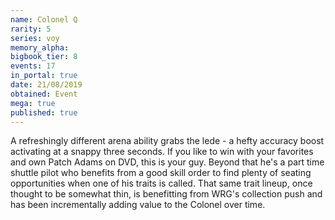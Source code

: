 ```yaml
---
name: Colonel Q
rarity: 5
series: voy
memory_alpha:
bigbook_tier: 8
events: 17
in_portal: true
date: 21/08/2019
obtained: Event
mega: true
published: true
---
```


A refreshingly different arena ability grabs the lede - a hefty accuracy boost activating at a snappy three seconds. If you like to win with your favorites and own Patch Adams on DVD, this is your guy. Beyond that he's a part time shuttle pilot who benefits from a good skill order to find plenty of seating opportunities when one of his traits is called. That same trait lineup, once thought to be somewhat thin, is benefitting from WRG's collection push and has been incrementally adding value to the Colonel over time.
